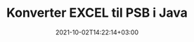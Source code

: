 ---
############################# Static ############################
layout: "autogen-gist"
date: 2021-10-02T14:22:14+03:00
draft: false
path: "da/total/java/conversion/excel-to-psb/"
other_out_formats: "PDF DOC DOCX DOCM DOT DOTX DOTM TXT RTF HTML HTM MHTML MHT XLS XLSX XLSM XLSB XLT XLTX XLTM XLAM CSV TSV DIF SXC FODS PPT PPTX PPS PPSX PPSM POT POTX PPTM POTM ODT OTT OTP ODP ODS EMZ WMZ SVG SVGZ XPS TEX DCM WMF EMF BMP PNG GIF JPEG TIFF ICO WEBP JP2 TGA PSB PSD EPUB MD XML JSON DICOM FODP JPG"
ad_headline: "Java EXCEL til PSB Konvertering"
ad_description: "EXCEL til PSB dokumentkonverterings-API til Java | 100+ filformater understøttet"

############################# Head ############################
head_title: "Konverter EXCEL til PSB via Java Spreadsheet Conversion API'er"
head_description: "100 % native Java-dokumentkonverteringsbibliotek til at konvertere Excel-regneark til PSB og 100+ andre billed- og dokumentfilformater i Java-applikationer."

############################# Header ############################
title: "Konverter EXCEL til PSB i Java"
description: "Brug indbygget Excel-dokumentkonverteringsbibliotek – konverter EXCEL til PSB og 100+ andre filformater i enhver type Java-baserede applikationer med den største nøjagtighed. Arbejd med et avanceret sæt dokumentkonverteringsfunktioner for at bevare kommandoen og tilpasse udseendet af de konverterede dokumenter efter din smag. Konverter alle populære Excel-regnearkformater til og fra Word-dokumenter, PowerPoint-præsentationer, PDF, Photoshop, e-bog, web- og billedfilformater uden brug af ekstern API eller software. Når du arbejder med Java Excel-konverterings-API'en, kan du nemt konvertere hele dokumentet på én gang eller vælge specifikke sider i kildedokumentet baseret på de selektive sideintervaller eller forskellige sidetal for nemt at konvertere til et understøttet dokumentformat."

############################# SubMenu ############################
submenu:
    enable: false

############################# Content ############################
content:
    enable: true
    block:
    - title_left: "Sådan konverteres EXCEL til PSB i Java"
      content_left: |
          Udfør EXCEL til PSB filkonvertering i Java ved hjælp af tre enkle trin. Se det konverterede dokument, som det er, eller gengiv det for at se det som HTML uden nogen ekstern softwareafhængighed.

          -   Opret en ny forekomst af klassen **Converter** og indlæs EXCEL-filen
          -   Indstil **ConvertOptions** for PSB-dokumenttypen
          -   Kald **Convert**-metoden for **Converter**-klasseinstansen for konvertering til PSB
          -   Set options for HTML viewer
          -   Opret **Viewer**-objekt for at se konverteret PSB som HTML
          
      title_right: "Hent og installationsvejledning"
      content_right: |
          Du har brug for `GroupDocs.Conversion` og `GroupDocs.Viewer` navneområder for at konvertere mellem 100+ dokumenter og billedfilformater såsom PDF, Microsoft Word, Excel, PowerPoint, Project, Visio, Outlook, HTML og diagrammer. Udforsk andre [Java API'er til Office-dokumenter](https://products.conholdate.com/total/java/), som tilbydes af Conholdate.Total.
          
          Hent de respektive monteringsfiler fra [Hent](https://downloads.conholdate.com/total/java) eller hent hele pakken fra [Maven](https://repository.conholdate.com/webapp/#/artifacts/browse/tree/General/repo) for at tilføje 'Conholdate.Total' direkte i dit arbejdsområde.
          
      gisthash: "675fd7fb45acf595fd9f872593eb2899"
      gistfile: "excel-worksheet-to-pdf-conversion.java"
          
    - title_left: "Konverter adgangskodebeskyttet EXCEL til PSB"
      content_left: |
          Indlæs og konverter dokumenter nøjagtigt, der er beskyttet med en adgangskode i dine Java-baserede applikationer. Filformatkonverterings-API'en understøtter også gengivelse af eksterne dokumenter fra forskellige kilder, herunder S3, Blob, FTP, Stream, URL eller en lokal disk.

          -   Opret en ny forekomst af klassen **Converter** og begiv kildedokumentstien
          -   Instantiér den rigtige **ConvertOptions**-klasse, f.eks. (PdfConvertOptions, WordProcessingConvertOptions, SpreadsheetConvertOptions osv.)
          -   Kald **Convert**-metoden for **Converter**-klasseinstansen og send filnavnet til det konverterede dokument
        
      title_right: "Udtræk af kildedokumentoplysninger"
      content_right: |
          Funktionen til udtrækning af dokumentoplysninger gør det ikke kun muligt at få de grundlæggende oplysninger om kildedokumentfilen, men den understøtter også udtrækning af nogle værdifulde filformatspecifikke oplysninger, såsom projektstart- og slutdatoer for en Microsoft Project-fil, eventuelle udskrivningsbegrænsninger på et PDF-dokument, liste over mapper indesluttet i en Outlook-datafil osv.

          Konverter populære dokumentfilformater på forskellige operativsystemer såsom Windows, Linux eller macOS, mens du bruger udviklingsmiljøer som NetBeans, IntelliJ IDEA og Eclipse.
          
      gisthash: "35e23082b8fa43502d6784c38947eef1"
      gistfile: "password-protected-word-document-to-pdf-conversion.java"

    - title_left: "Føj vandmærke til Excel og konverter til PDF"
      content_left: |
          Java-dokumentkonverterings-API giver dig mulighed for nøjagtigt at konvertere Excel-regnearksdokumenter nøjagtigt som den originale fil og anvende et tekstvandmærke på de konverterede dokumentsider. Brug vandmærkeindstillinger såsom skrifttype, farve, bredde, højde, baggrund og rotationsvinkel, mens du tilføjer tekstvandmærket til Excel-dokument og konverterer til en PDF-fil.

          -   Opret en ny forekomst af klassen **Converter**, og indlæs inputdokument
          -   Instantiér den rigtige **ConvertOptions**-klasse, f.eks. (PdfConvertOptions, WordProcessingConvertOptions, SpreadsheetConvertOptions osv.)
          -   Indstil egenskaben **Watermark** for **ConvertOptions**-forekomsten
          -   Angiv vandmærkeegenskaber (farve, bredde, tekst, højde osv.)
          -   Kald **Convert**-metoden for **Converter**-klasseinstansen til konvertering til PDF
        
      title_right: "Caching af konverterede dokumentresultater"
      content_right: |
          I nogle tilfælde er den konverterede dokumentstørrelse større, og det tager tid at blive konverteret. Dokumentkonverteringsbiblioteket tilbyder caching-funktionen til effektivt at håndtere sådanne situationer og fremskynde den gentagne konverteringsproces. Aktiver ICache-grænsefladen til at arbejde med tilpasset cache-implementering ved hjælp af udvidelsespunktet og kontroller cachekonverteringen, som du foretrækker.

          Konverteringsresultatet gemmes som standard på det lokale drev, men enhver form for cachelagring kan understøttes ved at implementere de relevante grænseflader såsom Amazon S3, Dropbox, Google Drive, Windows Azure, Reddis eller andre.
          
      gisthash: "6999e55b491eea2906d7fefe2e636e33"
      gistfile: "add-watermark-to-excel-worksheet-and-convert-to-pdf.java"
############################# About Formats ############################
about_formats:
    enable: false
############################# More Formats ############################
more_formats:
    enable: true
    auto: false
    other_out_formats: PDF DOC DOCX DOCM DOT DOTX DOTM TXT RTF HTML HTM MHTML MHT XLS XLSX XLSM XLSB XLT XLTX XLTM XLAM CSV TSV DIF SXC FODS PPT PPTX PPS PPSX PPSM POT POTX PPTM POTM ODT OTT OTP ODP ODS EMZ WMZ SVG SVGZ XPS TEX DCM WMF EMF BMP PNG GIF JPEG TIFF ICO WEBP JP2 TGA PSB PSD EPUB MD XML JSON DICOM FODP JPG
############################# Back to top ###############################
back_to_top:
  enable: true
---
